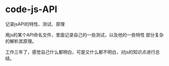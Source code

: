 # code-js-API
记录jsAPI的特性、测试、原理

用js的某个API命名文件，里面记录自己的一些测试，以及他的一些特性
部分复杂的解析其原理。

工作三年了，感觉自己什么都明白，可是又什么都不明白，对js的知识点进行总结。